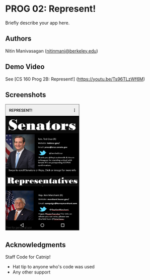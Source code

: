 # PROG 02: Represent!

Briefly describe your app here.

## Authors

Nitin Manivasagan ([nitinmani@berkeley.edu](mailto:nitinmani@berkeley.edu))

## Demo Video

See [CS 160 Prog 2B: Represent!] (https://youtu.be/Ts96TLzWf6M)

## Screenshots

<img src="screenshots/represent.png" height="400" alt="Screenshot"/>

## Acknowledgments
Staff Code for Catnip!
* Hat tip to anyone who's code was used
* Any other support
